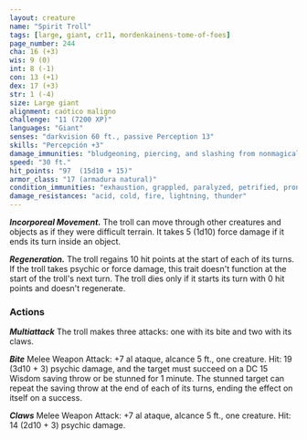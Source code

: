 ```yaml
---
layout: creature
name: "Spirit Troll"
tags: [large, giant, cr11, mordenkainens-tome-of-foes]
page_number: 244
cha: 16 (+3)
wis: 9 (0)
int: 8 (-1)
con: 13 (+1)
dex: 17 (+3)
str: 1 (-4)
size: Large giant
alignment: caótico maligno
challenge: "11 (7200 XP)"
languages: "Giant"
senses: "darkvision 60 ft., passive Perception 13"
skills: "Percepción +3"
damage_immunities: "bludgeoning, piercing, and slashing from nonmagical attacks"
speed: "30 ft."
hit_points: "97  (15d10 + 15)"
armor_class: "17 (armadura natural)"
condition_immunities: "exhaustion, grappled, paralyzed, petrified, prone, restrained, unconscious"
damage_resistances: "acid, cold, fire, lightning, thunder"
---
```


***Incorporeal Movement.*** The troll can move through other creatures and objects as if they were difficult terrain. It takes 5 (1d10) force damage if it ends its turn inside an object.

***Regeneration.*** The troll regains 10 hit points at the start of each of its turns. If the troll takes psychic or force damage, this trait doesn't function at the start of the troll's next turn. The troll dies only if it starts its turn with 0 hit points and doesn't regenerate.

### Actions

***Multiattack*** The troll makes three attacks: one with its bite and two with its claws.

***Bite*** Melee Weapon Attack: +7 al ataque, alcance 5 ft., one creature. Hit: 19 (3d10 + 3) psychic damage, and the target must succeed on a DC 15 Wisdom saving throw or be stunned for 1 minute. The stunned target can repeat the saving throw at the end of each of its turns, ending the effect on itself on a success.

***Claws*** Melee Weapon Attack: +7 al ataque, alcance 5 ft., one creature. Hit: 14 (2d10 + 3) psychic damage.